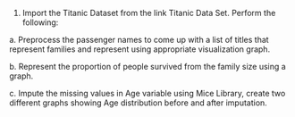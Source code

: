 1. Import the Titanic Dataset from the link Titanic Data Set.
Perform the following:

a. Preprocess the passenger names to come up with a list of titles that represent families
and represent using appropriate visualization graph.

b. Represent the proportion of people survived from the family size using a graph.

c. Impute the missing values in Age variable using Mice Library, create two different
graphs showing Age distribution before and after imputation.

